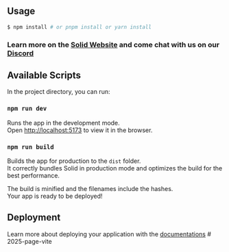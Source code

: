 ## Usage

```bash
$ npm install # or pnpm install or yarn install
```

### Learn more on the [Solid Website](https://solidjs.com) and come chat with us on our [Discord](https://discord.com/invite/solidjs)

## Available Scripts

In the project directory, you can run:

### `npm run dev`

Runs the app in the development mode.<br> Open
[http://localhost:5173](http://localhost:5173) to view it in the browser.

### `npm run build`

Builds the app for production to the `dist` folder.<br> It correctly bundles
Solid in production mode and optimizes the build for the best performance.

The build is minified and the filenames include the hashes.<br> Your app is
ready to be deployed!

## Deployment

Learn more about deploying your application with the
[documentations](https://vite.dev/guide/static-deploy.html)
#   2 0 2 5 - p a g e - v i t e  
 